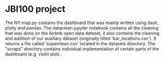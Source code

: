 # JBI100 project

The NY-map.py contains the dashboard that was mainly written using dash, plotly and pandas.
The dataclean jupyter notebook contains all the cleaning that was done on the Airbnb open data dataset, it also contains the cleaning and addition of our auxiliary dataset (originally titled 'bar_locations.csv').
It returns a file called 'superclean.csv' located in the datasets directory.
The "scraps" directory contains individual implementation of certain parts of the dashboard (e.g. violin plot).

